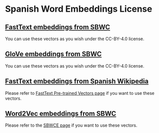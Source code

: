 # Spanish Word Embeddings License

## [FastText embeddings from SBWC](https://github.com/uchile-nlp/spanish-word-embeddings#fasttext-embeddings-from-sbwc)

You can use these vectors as you wish under the CC-BY-4.0 license.

## [GloVe embeddings from SBWC](https://github.com/uchile-nlp/spanish-word-embeddings#glove-embeddings-from-sbwc)

You can use these vectors as you wish under the CC-BY-4.0 license. 

## [FastText embeddings from Spanish Wikipedia](https://github.com/uchile-nlp/spanish-word-embeddings#fasttext-embeddings-from-spanish-wikipedia)

Please refer to [FastText Pre-trained Vectors page](https://github.com/facebookresearch/fastText/blob/master/pretrained-vectors.md) if you want to use these vectors.

## [Word2Vec embeddings from SBWC](https://github.com/uchile-nlp/spanish-word-embeddings#word2vec-embeddings-from-sbwc)

Please refer to the [SBWCE page](http://crscardellino.me/SBWCE/) if you want to use these vectors.

